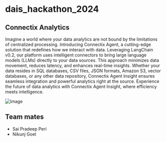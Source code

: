 # dais_hackathon_2024

## Connectix Analytics


Imagine a world where your data analytics are not bound by the limitations of centralized processing. Introducing Connectix Agent, a cutting-edge solution that redefines how we interact with data. Leveraging LangChain v0.2, our platform uses intelligent connectors to bring large language models (LLMs) directly to your data sources. This approach minimizes data movement, reduces latency, and enhances real-time insights. Whether your data resides in SQL databases, CSV files, JSON formats, Amazon S3, vector databases, or any other data repository, Connectix Agent Insight ensures seamless integration and powerful analytics right at the source. Experience the future of data analytics with Connectix Agent Insight, where efficiency meets intelligence.



![image](https://github.com/saipradeep-peri/dais_hackathon_2024/assets/12533192/7e2c715f-a4c6-4c3d-ac5b-21fc2f202668)

## Team mates

- Sai Pradeep Peri
- Nikunj Goel
